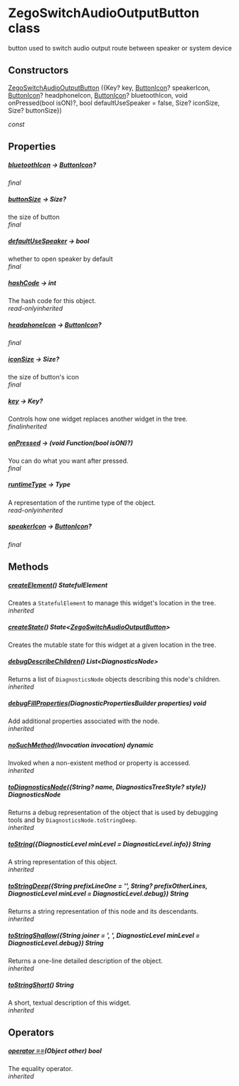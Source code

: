 


# ZegoSwitchAudioOutputButton class









<p>button used to switch audio output route between speaker or system device</p>




## Constructors

[ZegoSwitchAudioOutputButton](../zego_uikit_prebuilt_live_audio_room/ZegoSwitchAudioOutputButton/ZegoSwitchAudioOutputButton.md) ({Key? key, [ButtonIcon](../zego_uikit_prebuilt_live_audio_room/ButtonIcon-class.md)? speakerIcon, [ButtonIcon](../zego_uikit_prebuilt_live_audio_room/ButtonIcon-class.md)? headphoneIcon, [ButtonIcon](../zego_uikit_prebuilt_live_audio_room/ButtonIcon-class.md)? bluetoothIcon, void onPressed(bool isON)?, bool defaultUseSpeaker = false, Size? iconSize, Size? buttonSize})

  _const_ 


## Properties

##### [bluetoothIcon](../zego_uikit_prebuilt_live_audio_room/ZegoSwitchAudioOutputButton/bluetoothIcon.md) &#8594; [ButtonIcon](../zego_uikit_prebuilt_live_audio_room/ButtonIcon-class.md)?



  
_<span class="feature">final</span>_



##### [buttonSize](../zego_uikit_prebuilt_live_audio_room/ZegoSwitchAudioOutputButton/buttonSize.md) &#8594; Size?



the size of button  
_<span class="feature">final</span>_



##### [defaultUseSpeaker](../zego_uikit_prebuilt_live_audio_room/ZegoSwitchAudioOutputButton/defaultUseSpeaker.md) &#8594; bool



whether to open speaker by default  
_<span class="feature">final</span>_



##### [hashCode](../zego_uikit_prebuilt_live_audio_room/ZegoSwitchAudioOutputButton/hashCode.md) &#8594; int



The hash code for this object.  
_<span class="feature">read-only</span><span class="feature">inherited</span>_



##### [headphoneIcon](../zego_uikit_prebuilt_live_audio_room/ZegoSwitchAudioOutputButton/headphoneIcon.md) &#8594; [ButtonIcon](../zego_uikit_prebuilt_live_audio_room/ButtonIcon-class.md)?



  
_<span class="feature">final</span>_



##### [iconSize](../zego_uikit_prebuilt_live_audio_room/ZegoSwitchAudioOutputButton/iconSize.md) &#8594; Size?



the size of button's icon  
_<span class="feature">final</span>_



##### [key](../zego_uikit_prebuilt_live_audio_room/ZegoSwitchAudioOutputButton/key.md) &#8594; Key?



Controls how one widget replaces another widget in the tree.  
_<span class="feature">final</span><span class="feature">inherited</span>_



##### [onPressed](../zego_uikit_prebuilt_live_audio_room/ZegoSwitchAudioOutputButton/onPressed.md) &#8594; (void Function(bool isON)?)



You can do what you want after pressed.  
_<span class="feature">final</span>_



##### [runtimeType](../zego_uikit_prebuilt_live_audio_room/ZegoSwitchAudioOutputButton/runtimeType.md) &#8594; Type



A representation of the runtime type of the object.  
_<span class="feature">read-only</span><span class="feature">inherited</span>_



##### [speakerIcon](../zego_uikit_prebuilt_live_audio_room/ZegoSwitchAudioOutputButton/speakerIcon.md) &#8594; [ButtonIcon](../zego_uikit_prebuilt_live_audio_room/ButtonIcon-class.md)?



  
_<span class="feature">final</span>_





## Methods

##### [createElement](../zego_uikit_prebuilt_live_audio_room/ZegoSwitchAudioOutputButton/createElement.md)() StatefulElement



Creates a <code>StatefulElement</code> to manage this widget's location in the tree.  
_<span class="feature">inherited</span>_



##### [createState](../zego_uikit_prebuilt_live_audio_room/ZegoSwitchAudioOutputButton/createState.md)() State&lt;[ZegoSwitchAudioOutputButton](../zego_uikit_prebuilt_live_audio_room/ZegoSwitchAudioOutputButton-class.md)>



Creates the mutable state for this widget at a given location in the tree.  




##### [debugDescribeChildren](../zego_uikit_prebuilt_live_audio_room/ZegoSwitchAudioOutputButton/debugDescribeChildren.md)() List&lt;DiagnosticsNode>



Returns a list of <code>DiagnosticsNode</code> objects describing this node's
children.  
_<span class="feature">inherited</span>_



##### [debugFillProperties](../zego_uikit_prebuilt_live_audio_room/ZegoSwitchAudioOutputButton/debugFillProperties.md)(DiagnosticPropertiesBuilder properties) void



Add additional properties associated with the node.  
_<span class="feature">inherited</span>_



##### [noSuchMethod](../zego_uikit_prebuilt_live_audio_room/ZegoSwitchAudioOutputButton/noSuchMethod.md)(Invocation invocation) dynamic



Invoked when a non-existent method or property is accessed.  
_<span class="feature">inherited</span>_



##### [toDiagnosticsNode](../zego_uikit_prebuilt_live_audio_room/ZegoSwitchAudioOutputButton/toDiagnosticsNode.md)({String? name, DiagnosticsTreeStyle? style}) DiagnosticsNode



Returns a debug representation of the object that is used by debugging
tools and by <code>DiagnosticsNode.toStringDeep</code>.  
_<span class="feature">inherited</span>_



##### [toString](../zego_uikit_prebuilt_live_audio_room/ZegoSwitchAudioOutputButton/toString.md)({DiagnosticLevel minLevel = DiagnosticLevel.info}) String



A string representation of this object.  
_<span class="feature">inherited</span>_



##### [toStringDeep](../zego_uikit_prebuilt_live_audio_room/ZegoSwitchAudioOutputButton/toStringDeep.md)({String prefixLineOne = '', String? prefixOtherLines, DiagnosticLevel minLevel = DiagnosticLevel.debug}) String



Returns a string representation of this node and its descendants.  
_<span class="feature">inherited</span>_



##### [toStringShallow](../zego_uikit_prebuilt_live_audio_room/ZegoSwitchAudioOutputButton/toStringShallow.md)({String joiner = ', ', DiagnosticLevel minLevel = DiagnosticLevel.debug}) String



Returns a one-line detailed description of the object.  
_<span class="feature">inherited</span>_



##### [toStringShort](../zego_uikit_prebuilt_live_audio_room/ZegoSwitchAudioOutputButton/toStringShort.md)() String



A short, textual description of this widget.  
_<span class="feature">inherited</span>_





## Operators

##### [operator ==](../zego_uikit_prebuilt_live_audio_room/ZegoSwitchAudioOutputButton/operator_equals.md)(Object other) bool



The equality operator.  
_<span class="feature">inherited</span>_















